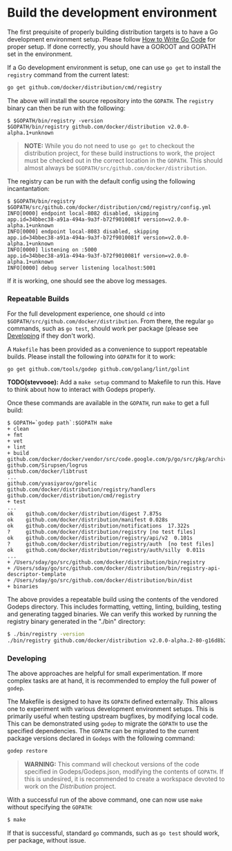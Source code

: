 # Build the development environment

The first prequisite of properly building distribution targets is to have a Go
development environment setup. Please follow [How to Write Go Code](https://golang.org/doc/code.html)
for proper setup. If done correctly, you should have a GOROOT and GOPATH set in the
environment.

If a Go development environment is setup, one can use `go get` to install the
`registry` command from the current latest:

```sh
go get github.com/docker/distribution/cmd/registry
```

The above will install the source repository into the `GOPATH`. The `registry`
binary can then be run with the following:

```
$ $GOPATH/bin/registry -version
$GOPATH/bin/registry github.com/docker/distribution v2.0.0-alpha.1+unknown
```

> __NOTE:__ While you do not need to use `go get` to checkout the distribution
> project, for these build instructions to work, the project must be checked
> out in the correct location in the `GOPATH`. This should almost always be
> `$GOPATH/src/github.com/docker/distribution`.

The registry can be run with the default config using the following
incantantation:

```
$ $GOPATH/bin/registry $GOPATH/src/github.com/docker/distribution/cmd/registry/config.yml
INFO[0000] endpoint local-8082 disabled, skipping        app.id=34bbec38-a91a-494a-9a3f-b72f9010081f version=v2.0.0-alpha.1+unknown
INFO[0000] endpoint local-8083 disabled, skipping        app.id=34bbec38-a91a-494a-9a3f-b72f9010081f version=v2.0.0-alpha.1+unknown
INFO[0000] listening on :5000                            app.id=34bbec38-a91a-494a-9a3f-b72f9010081f version=v2.0.0-alpha.1+unknown
INFO[0000] debug server listening localhost:5001
```

If it is working, one should see the above log messages.

### Repeatable Builds

For the full development experience, one should `cd` into
`$GOPATH/src/github.com/docker/distribution`. From there, the regular `go`
commands, such as `go test`, should work per package (please see
[Developing](#developing) if they don't work).

A `Makefile` has been provided as a convenience to support repeatable builds.
Please install the following into `GOPATH` for it to work:

```
go get github.com/tools/godep github.com/golang/lint/golint
```

**TODO(stevvooe):** Add a `make setup` command to Makefile to run this. Have to think about how to interact with Godeps properly.

Once these commands are available in the `GOPATH`, run `make` to get a full
build:

```
$ GOPATH=`godep path`:$GOPATH make
+ clean
+ fmt
+ vet
+ lint
+ build
github.com/docker/docker/vendor/src/code.google.com/p/go/src/pkg/archive/tar
github.com/Sirupsen/logrus
github.com/docker/libtrust
...
github.com/yvasiyarov/gorelic
github.com/docker/distribution/registry/handlers
github.com/docker/distribution/cmd/registry
+ test
...
ok    github.com/docker/distribution/digest 7.875s
ok    github.com/docker/distribution/manifest 0.028s
ok    github.com/docker/distribution/notifications  17.322s
?     github.com/docker/distribution/registry [no test files]
ok    github.com/docker/distribution/registry/api/v2  0.101s
?     github.com/docker/distribution/registry/auth  [no test files]
ok    github.com/docker/distribution/registry/auth/silly  0.011s
...
+ /Users/sday/go/src/github.com/docker/distribution/bin/registry
+ /Users/sday/go/src/github.com/docker/distribution/bin/registry-api-descriptor-template
+ /Users/sday/go/src/github.com/docker/distribution/bin/dist
+ binaries
```

The above provides a repeatable build using the contents of the vendored
Godeps directory. This includes formatting, vetting, linting, building,
testing and generating tagged binaries. We can verify this worked by running
the registry binary generated in the "./bin" directory:

```sh
$ ./bin/registry -version
./bin/registry github.com/docker/distribution v2.0.0-alpha.2-80-g16d8b2c.m
```

### Developing

The above approaches are helpful for small experimentation. If more complex
tasks are at hand, it is recommended to employ the full power of `godep`.

The Makefile is designed to have its `GOPATH` defined externally. This allows
one to experiment with various development environment setups. This is
primarily useful when testing upstream bugfixes, by modifying local code. This
can be demonstrated using `godep` to migrate the `GOPATH` to use the specified
dependencies. The `GOPATH` can be migrated to the current package versions
declared in `Godeps` with the following command:

```sh
godep restore
```

> **WARNING:** This command will checkout versions of the code specified in
> Godeps/Godeps.json, modifying the contents of `GOPATH`. If this is
> undesired, it is recommended to create a workspace devoted to work on the
> _Distribution_ project.

With a successful run of the above command, one can now use `make` without
specifying the `GOPATH`:

```sh
$ make
```

If that is successful, standard `go` commands, such as `go test` should work,
per package, without issue.
